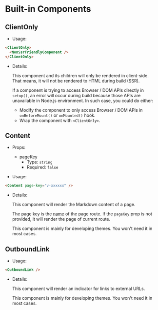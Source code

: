 # Built-in Components

<NpmBadge package="@vuepress/client" />

## ClientOnly

- Usage:

```md
<ClientOnly>
  <NonSsrFriendlyComponent />
</ClientOnly>
```

- Details:

  This component and its children will only be rendered in client-side. That means, it will not be rendered to HTML during build (SSR).

  If a component is trying to access Browser / DOM APIs directly in `setup()`, an error will occur during build because those APIs are unavailable in Node.js environment. In such case, you could do either:

  - Modify the component to only access Browser / DOM APIs in `onBeforeMount()` or `onMounted()` hook.
  - Wrap the component with `<ClientOnly>`.

## Content

- Props:
  - pageKey
    - Type: `string`
    - Required: `false`

- Usage:

```md
<Content page-key="v-xxxxxx" />
```

- Details:

  This component will render the Markdown content of a page.

  The page key is the [name](https://next.router.vuejs.org/api/#name-2) of the page route. If the `pageKey` prop is not provided, it will render the page of current route.

  This component is mainly for developing themes. You won't need it in most cases.

## OutboundLink

- Usage:

```md
<OutboundLink />
```

- Details:

  This component will render an indicator for links to external URLs.

  This component is mainly for developing themes. You won't need it in most cases.
